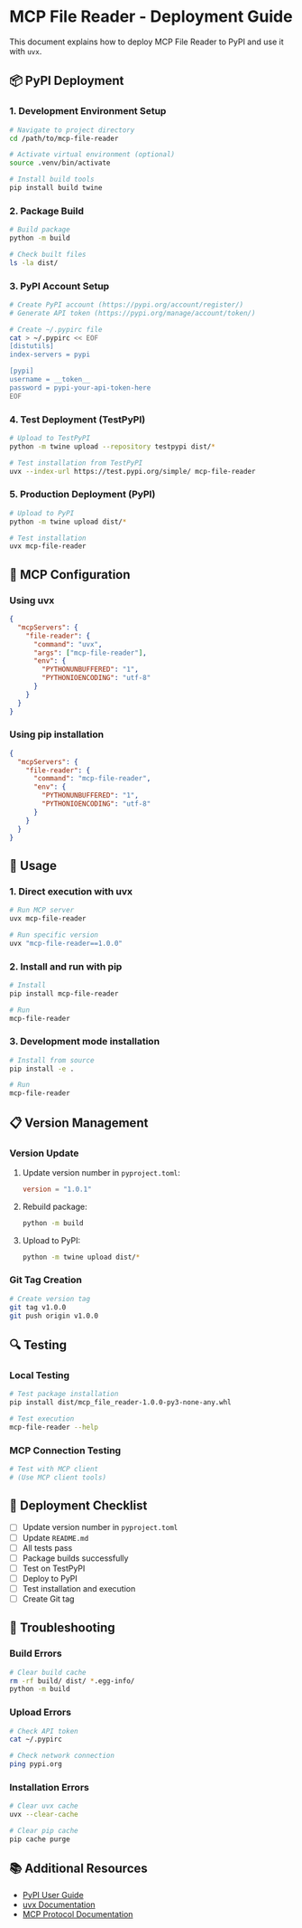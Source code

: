 # MCP File Reader - Deployment Guide

This document explains how to deploy MCP File Reader to PyPI and use it with `uvx`.

## 📦 PyPI Deployment

### 1. Development Environment Setup

```bash
# Navigate to project directory
cd /path/to/mcp-file-reader

# Activate virtual environment (optional)
source .venv/bin/activate

# Install build tools
pip install build twine
```

### 2. Package Build

```bash
# Build package
python -m build

# Check built files
ls -la dist/
```

### 3. PyPI Account Setup

```bash
# Create PyPI account (https://pypi.org/account/register/)
# Generate API token (https://pypi.org/manage/account/token/)

# Create ~/.pypirc file
cat > ~/.pypirc << EOF
[distutils]
index-servers = pypi

[pypi]
username = __token__
password = pypi-your-api-token-here
EOF
```

### 4. Test Deployment (TestPyPI)

```bash
# Upload to TestPyPI
python -m twine upload --repository testpypi dist/*

# Test installation from TestPyPI
uvx --index-url https://test.pypi.org/simple/ mcp-file-reader
```

### 5. Production Deployment (PyPI)

```bash
# Upload to PyPI
python -m twine upload dist/*

# Test installation
uvx mcp-file-reader
```

## 🔧 MCP Configuration

### Using uvx

```json
{
  "mcpServers": {
    "file-reader": {
      "command": "uvx",
      "args": ["mcp-file-reader"],
      "env": {
        "PYTHONUNBUFFERED": "1",
        "PYTHONIOENCODING": "utf-8"
      }
    }
  }
}
```

### Using pip installation

```json
{
  "mcpServers": {
    "file-reader": {
      "command": "mcp-file-reader",
      "env": {
        "PYTHONUNBUFFERED": "1",
        "PYTHONIOENCODING": "utf-8"
      }
    }
  }
}
```

## 🚀 Usage

### 1. Direct execution with uvx

```bash
# Run MCP server
uvx mcp-file-reader

# Run specific version
uvx "mcp-file-reader==1.0.0"
```

### 2. Install and run with pip

```bash
# Install
pip install mcp-file-reader

# Run
mcp-file-reader
```

### 3. Development mode installation

```bash
# Install from source
pip install -e .

# Run
mcp-file-reader
```

## 📋 Version Management

### Version Update

1. Update version number in `pyproject.toml`:

   ```toml
   version = "1.0.1"
   ```

2. Rebuild package:

   ```bash
   python -m build
   ```

3. Upload to PyPI:
   ```bash
   python -m twine upload dist/*
   ```

### Git Tag Creation

```bash
# Create version tag
git tag v1.0.0
git push origin v1.0.0
```

## 🔍 Testing

### Local Testing

```bash
# Test package installation
pip install dist/mcp_file_reader-1.0.0-py3-none-any.whl

# Test execution
mcp-file-reader --help
```

### MCP Connection Testing

```bash
# Test with MCP client
# (Use MCP client tools)
```

## 📝 Deployment Checklist

- [ ] Update version number in `pyproject.toml`
- [ ] Update `README.md`
- [ ] All tests pass
- [ ] Package builds successfully
- [ ] Test on TestPyPI
- [ ] Deploy to PyPI
- [ ] Test installation and execution
- [ ] Create Git tag

## 🐛 Troubleshooting

### Build Errors

```bash
# Clear build cache
rm -rf build/ dist/ *.egg-info/
python -m build
```

### Upload Errors

```bash
# Check API token
cat ~/.pypirc

# Check network connection
ping pypi.org
```

### Installation Errors

```bash
# Clear uvx cache
uvx --clear-cache

# Clear pip cache
pip cache purge
```

## 📚 Additional Resources

- [PyPI User Guide](https://packaging.python.org/tutorials/packaging-projects/)
- [uvx Documentation](https://github.com/astral-sh/uv)
- [MCP Protocol Documentation](https://modelcontextprotocol.io/)
